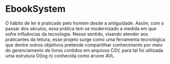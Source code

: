 # EbookSystem
O hábito de ler é praticado pelo homem desde a antiguidade. Assim, com o passar dos séculos, essa prática tem se modernizado a medida em que sofre influências da tecnologia. Nesse sentido, visando atender aos praticantes da leitura, esse projeto surge como uma ferramenta tecnológica que dentre outros objetivos pretende compartilhar conhecimento por meio do gerenciamento de livros contidos em arquivos CSV, para tal foi utilizada uma estrutura O(log n) conhecida como árvore AVL.
